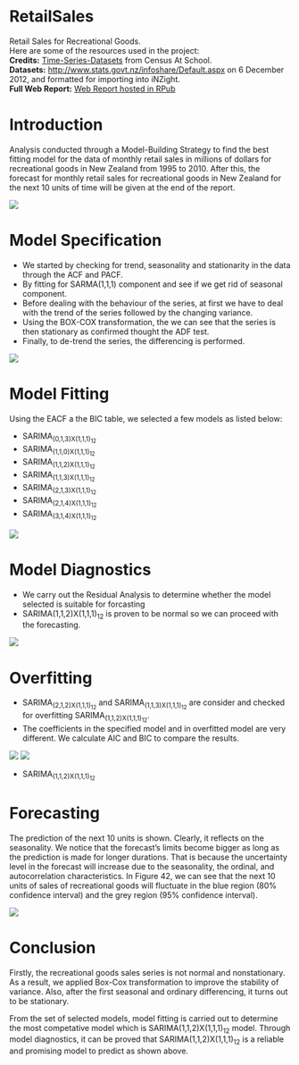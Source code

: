 # RetailSales
Retail Sales for Recreational Goods.<br/>
Here are some of the resources used in the project:<br/>
**Credits:** [Time-Series-Datasets](https://new.censusatschool.org.nz/resource/time-series-data-sets-2012/) from Census At School.<br/>
**Datasets:** http://www.stats.govt.nz/infoshare/Default.aspx on 6 December 2012, and formatted for importing into iNZight.<br/>
**Full Web Report:** [Web Report hosted in RPub](https://rpubs.com/roywong96/633767)


# Introduction

Analysis conducted through a Model-Building Strategy to find the best fitting model for the data of monthly retail sales in millions of dollars for recreational goods in New Zealand from 1995 to 2010. After this, the forecast for monthly retail sales for recreational goods in New Zealand for the next 10 units of time will be given at the end of the report.

![](https://github.com/roywong96/RetailSales/blob/main/TSA/TSA_main.png)


# Model Specification

- We started by checking for trend, seasonality and stationarity in the data through the ACF and PACF.
- By fitting for SARMA(1,1,1) component and see if we get rid of seasonal component.
- Before dealing with the behaviour of the series, at first we have to deal with the trend of the series followed by the changing variance.
- Using the BOX-COX transformation, the we can see that the series is then stationary as confirmed thought the ADF test.
- Finally, to de-trend the series, the differencing is performed.

![](https://github.com/roywong96/RetailSales/blob/main/TSA/PCA1.png)

# Model Fitting

Using the EACF a the BIC table, we selected a few models as listed below:

- SARIMA<sub>(0,1,3)X(1,1,1)<sub>12</sub></sub>
- SARIMA<sub>(1,1,0)X(1,1,1)<sub>12</sub></sub>
- SARIMA<sub>(1,1,2)X(1,1,1)<sub>12</sub></sub>
- SARIMA<sub>(1,1,3)X(1,1,1)<sub>12</sub></sub>
- SARIMA<sub>(2,1,3)X(1,1,1)<sub>12</sub></sub>
- SARIMA<sub>(2,1,4)X(1,1,1)<sub>12</sub></sub>
- SARIMA<sub>(3,1,4)X(1,1,1)<sub>12</sub></sub>

![](https://github.com/roywong96/RetailSales/blob/main/TSA/BIC%20.png)

# Model Diagnostics

- We carry out the Residual Analysis to determine whether the model selected is suitable for forcasting
- SARIMA(1,1,2)X(1,1,1)<sub>12</sub> is proven to be normal so we can proceed with the forecasting.

![](https://github.com/roywong96/RetailSales/blob/main/TSA/Diagnostic_Check.png)


# Overfitting

- SARIMA<sub>(2,1,2)X(1,1,1)<sub>12</sub></sub> and SARIMA<sub>(1,1,3)X(1,1,1)<sub>12</sub></sub> are consider and checked for overfitting SARIMA<sub>(1,1,2)X(1,1,1)<sub>12</sub></sub>.
- The coefficients in the specified model and in overfitted model are very different. We calculate AIC and BIC to compare the results.

![](https://github.com/roywong96/RetailSales/blob/main/TSA/TSA_forecast.png)
![](https://github.com/roywong96/RetailSales/blob/main/TSA/TSA_forecast.png)


- SARIMA<sub>(1,1,2)X(1,1,1)<sub>12</sub></sub>


# Forecasting

The prediction of the next 10 units is shown. Clearly, it reflects on the seasonality. We notice that the forecast’s limits become bigger as long as the prediction is made for longer durations. That is because the uncertainty level in the forecast will increase due to the seasonality, the ordinal, and autocorrelation characteristics. In Figure 42, we can see that the next 10 units of sales of recreational goods will fluctuate in the blue region (80% confidence interval) and the grey region (95% confidence interval).

![](https://github.com/roywong96/RetailSales/blob/main/TSA/TSA_forecast.png)

# Conclusion

Firstly, the recreational goods sales series is not normal and nonstationary. As a result, we applied Box-Cox transformation to improve the stability of variance. Also, after the first seasonal and ordinary differencing, it turns out to be stationary.

From the set of selected models, model fitting is carried out to determine the most competative model which is SARIMA(1,1,2)X(1,1,1)<sub>12</sub> model. Through model diagnostics, it can be proved that SARIMA(1,1,2)X(1,1,1)<sub>12</sub> is a reliable and promising model to predict as shown above.

